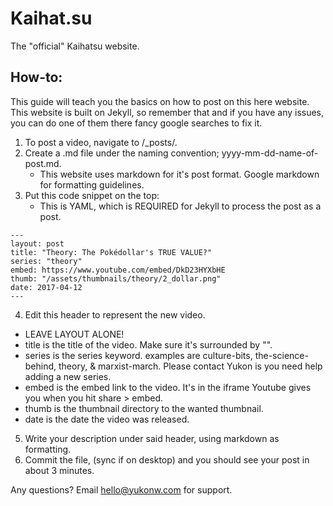 # Kaihat.su
The "official" Kaihatsu website.

## How-to:
This guide will teach you the basics on how to post on this here website.
This website is built on Jekyll, so remember that and if you have any issues, you can do one of them there fancy google searches to fix it.

1. To post a video, navigate to /_posts/.
2. Create a .md file under the naming convention; yyyy-mm-dd-name-of-post.md.
   * This website uses markdown for it's post format. Google markdown for formatting guidelines.
3. Put this code snippet on the top:
   * This is YAML, which is REQUIRED for Jekyll to process the post as a post.
```
---
layout: post
title: "Theory: The Pokédollar's TRUE VALUE?"
series: "theory"
embed: https://www.youtube.com/embed/DkD23HYXbHE
thumb: "/assets/thumbnails/theory/2_dollar.png"
date: 2017-04-12
---
```
4. Edit this header to represent the new video.
  * LEAVE LAYOUT ALONE!
  * title is the title of the video. Make sure it's surrounded by "".
  * series is the series keyword. examples are culture-bits, the-science-behind, theory, & marxist-march. Please contact Yukon is you need help adding a new series.
  * embed is the embed link to the video. It's in the iframe Youtube gives you when you hit share > embed.
  * thumb is the thumbnail directory to the wanted thumbnail.
  * date is the date the video was released.
5. Write your description under said header, using markdown as formatting.
6. Commit the file, (sync if on desktop) and you should see your post in about 3 minutes.

Any questions? Email hello@yukonw.com for support.

